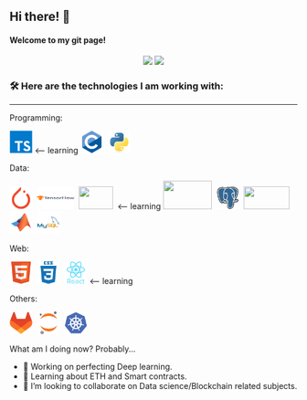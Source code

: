 ## Hi there! 👋
#### Welcome to my git page!
   
<div id="header" align="center">
  <img class = "rotate_image" src="https://media.giphy.com/media/NEvPzZ8bd1V4Y/giphy.gif" width="150"/ transform= rotate(90deg)>
                <img class = "rotate_image" src="https://media.giphy.com/media/KCvJeEECMCGNhIlK6O/giphy.gif" width="200"/ transform= rotate(10deg)>
   

</div>

### :hammer_and_wrench: Here are the technologies I am working with:
---
 <div>
  

 Programming: 
 
  <img src="https://github.com/devicons/devicon/blob/master/icons/typescript/typescript-original.svg"   width="40" height="40"/>&nbsp;<-- learning
  <img src="https://github.com/devicons/devicon/blob/master/icons/c/c-original.svg"   width="40" height="40"/>&nbsp;
  <img src="https://github.com/devicons/devicon/blob/master/icons/python/python-original.svg"   width="40" height="40"/>&nbsp;
  
  Data:
  
  <img src="https://github.com/devicons/devicon/blob/master/icons/pytorch/pytorch-original.svg"   width="40" height="40"/>&nbsp;
  <img src="https://github.com/devicons/devicon/blob/master/icons/tensorflow/tensorflow-original-wordmark.svg"   width="65" height="40"/>&nbsp; 
  <img src="https://spark.apache.org/docs/latest/api/python/_static/spark-logo-reverse.png"  width="60" height="40"/>&nbsp; <-- learning
  <img src="https://scikit-learn.org/stable/_static/scikit-learn-logo-small.png"  width="85" height="50"/>&nbsp; 
  <img src="https://github.com/devicons/devicon/blob/master/icons/postgresql/postgresql-original.svg"  width="40" height="40"/>&nbsp; 
  <img src="https://keras.io/img/logo.png"  width="80" height="40"/>&nbsp;
  <img src="https://github.com/devicons/devicon/blob/master/icons/matlab/matlab-original.svg"  width="40" height="40"/>&nbsp;
  <img src="https://github.com/devicons/devicon/blob/master/icons/mysql/mysql-original-wordmark.svg"    width="40" height="40"/>&nbsp; 
  
  Web: 
  
  <img src="https://github.com/devicons/devicon/blob/master/icons/html5/html5-original.svg"   width="40" height="40"/>&nbsp;
  <img src="https://github.com/devicons/devicon/blob/master/icons/css3/css3-plain-wordmark.svg"    width="40" height="40"/>&nbsp;
  <img src="https://github.com/devicons/devicon/blob/master/icons/react/react-original-wordmark.svg"   width="40" height="40"/>&nbsp;<-- learning
  
  Others: 
  
  <img src="https://github.com/devicons/devicon/blob/master/icons/gitlab/gitlab-original.svg"  width="40" height="40"/>&nbsp;
  <img src="https://github.com/devicons/devicon/blob/master/icons/jupyter/jupyter-original.svg"  width="40" height="40"/>&nbsp;
  <img src="https://github.com/devicons/devicon/blob/master/icons/kubernetes/kubernetes-plain.svg"  width="40" height="40"/>&nbsp; 

</div>




What am I doing now? Probably...

- 🔭 Working on perfecting Deep learning.
- 🌱 Learning about ETH and Smart contracts.
- 👯 I’m looking to collaborate on Data science/Blockchain related subjects.
 

 
